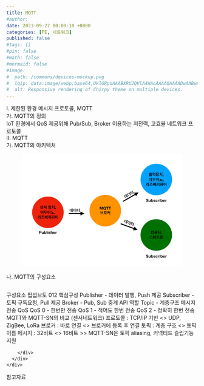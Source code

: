 ```yaml
---
title: MQTT
#author: 
date: 2023-09-27 00:00:10 +0800
categories: [PE, 네트워크]
published: false
#tags: []
#pin: false
#math: false
#mermaid: false
#image:
#  path: /commons/devices-mockup.png
#  lqip: data:image/webp;base64,UklGRpoAAABXRUJQVlA4WAoAAAAQAAAADwAABwAAQUxQSDIAAAARL0AmbZurmr57yyIiqE8oiG0bejIYEQTgqiDA9vqnsUSI6H+oAERp2HZ65qP/VIAWAFZQOCBCAAAA8AEAnQEqEAAIAAVAfCWkAALp8sF8rgRgAP7o9FDvMCkMde9PK7euH5M1m6VWoDXf2FkP3BqV0ZYbO6NA/VFIAAAA
#  alt: Responsive rendering of Chirpy theme on multiple devices.
---
```


<div class="post-wrap">
  <div class="para">
    <div class="para-title">
      I. 제한된 환경 메시지 프로토콜, MQTT
    </div>
    <div class="para-cntnt">
      <div class="para">
        <div class="para-title">
          가. MQTT의 정의
        </div>
        <div class="para-cntnt">
            IoT 환경에서 QoS 제공위해 Pub/Sub, Broker 이용하는 저전력, 고효율 네트워크 프로토콜
        </div>
      </div>
    </div>
  </div>
  
  <div class="para">
    <div class="para-title">
      II. MQTT
    </div>
    <div class="para-cntnt">
      <div class="para">
        <div class="para-title">
          가. MQTT의 아키텍처
        </div>
        <div class="para-cntnt">
          <figure class="post-figure">
            <img src="/assets/img/posts/MQTT.png" alt="MQTT">
<!--            <figcaption>Source: Unveiling the Metaverse: Exploring Emerging Trends, Multifaceted Perspectives, and Future Challenges</figcaption>-->
          </figure>
        </div>
      </div>
      <div class="para">
        <div class="para-title">
          나. MQTT의 구성요소
        </div>
        <div class="para-cntnt">
          <table class="post-table">
          </table>
          구성요소 펍섭브토 012
  핵심구성
    Publisher - 데이터 발행, Push 제공
    Subscriber - 토픽 구독요청, Pull 제공
    Broker - Pub, Sub 중계 API 역할
    Topic - 계층구조 메시지 전송
  QoS
    QoS 0 - 한번만 전송
    QoS 1 - 적어도 한번 전송
    QoS 2 - 정확히 한번 전송
MQTT와 MQTT-SN의 비교 (센서네트워크)
  프로토콜 : TCP/IP 기반 &lt;&gt; UDP, ZigBee, LoRa
  브로커 : 바로 연결 &lt;&gt; 브로커에 등록 후 연결
  토픽 : 계층 구조 &lt;&gt; 토픽 이름
  메시지 : 32비트 &lt;&gt; 16비트
&gt;&gt; MQTT-SN은 토픽 aliasing, 커넥티드 슬립기능 지원

        </div>
      </div>
    </div>
  </div>

  <div class="refr-wrap">
    <div class="refr-title">
        참고자료
    </div>
    <ol class="refr-list">
    <!--    <li>(나현식, 최대선) <a target="_blank" href="https://scienceon.kisti.re.kr/commons/util/originalView.do?cn=JAKO202225948430499&oCn=JAKO202225948430499&dbt=JAKO&journal=NJOU00291864">메타버스 보안 위협 요소 및 대응 방안 검토</a></li>-->
    <!--    <li>(M. Uddin, S. Manickam, H. Ullah, M. Obaidat and A. Dandoush) <a target="_blank" href="https://ieeexplore.ieee.org/abstract/document/10138386">Unveiling the Metaverse: Exploring Emerging Trends, Multifaceted Perspectives, and Future Challenges</a></li>-->
    </ol>
  </div>
</div>

